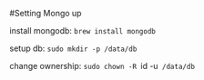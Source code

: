 #Setting Mongo up

install mongodb:
`brew install mongodb`

setup db:
`sudo mkdir -p /data/db`

change ownership:
`sudo chown -R `id -u` /data/db`


